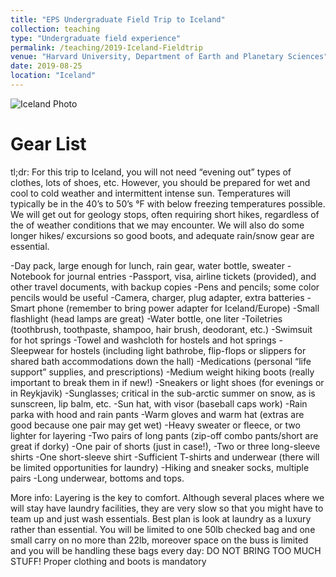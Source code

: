 ```yaml
---
title: "EPS Undergraduate Field Trip to Iceland"
collection: teaching
type: "Undergraduate field experience"
permalink: /teaching/2019-Iceland-Fieldtrip
venue: "Harvard University, Department of Earth and Planetary Sciences"
date: 2019-08-25
location: "Iceland"
---
```


![Iceland Photo](https://bradlipovsky.github.io/images/IcelandPhoto.jpg)


Gear List
==========
tl;dr: For this trip to Iceland, you will not need “evening out” types of clothes, lots of shoes, etc. However, you should be prepared for wet and cool to cold weather and intermittent intense sun. Temperatures will typically be in the 40’s to 50’s °F with below freezing temperatures possible.  We will get out for geology stops, often requiring short hikes, regardless of the of weather conditions that we may encounter. We will also do some longer hikes/ excursions so good boots, and adequate rain/snow gear are essential. 

-Day pack, large enough for lunch, rain gear, water bottle, sweater
-Notebook for journal entries
-Passport, visa, airline tickets (provided), and other travel documents, with backup copies
-Pens and pencils; some color pencils would be useful
-Camera, charger, plug adapter, extra batteries
-Smart phone (remember to bring power adapter for Iceland/Europe)
-Small flashlight (head lamps are great)
-Water bottle, one liter
-Toiletries (toothbrush, toothpaste, shampoo, hair brush, deodorant, etc.)
-Swimsuit for hot springs
-Towel and washcloth for hostels and hot springs
-Sleepwear for hostels (including light bathrobe, flip-flops or slippers for shared bath accommodations down the hall)
-Medications (personal “life  support” supplies, and prescriptions)
-Medium weight hiking boots (really important to break them in if new!)
-Sneakers or light shoes (for evenings or in Reykjavik)
-Sunglasses; critical in the sub-arctic summer on snow, as is sunscreen, lip balm, etc.
-Sun hat, with visor (baseball caps work)
-Rain parka with hood and rain pants
-Warm gloves and warm hat (extras are good because one pair may get wet)
-Heavy sweater or fleece, or two lighter for layering
-Two pairs of long pants (zip-off combo pants/short are great if dorky)
-One pair of shorts (just in case!),
-Two or three long-sleeve shirts
-One short-sleeve shirt
-Sufficient T-shirts and underwear (there will be limited opportunities for laundry)
-Hiking and sneaker socks, multiple pairs
-Long underwear, bottoms and tops.

More info:  Layering is the key to comfort. Although several places where we will stay have laundry facilities, they are very slow so that you might have to team up and just wash essentials. Best plan is look at laundry as a luxury rather than essential.   You will be limited to one 50lb checked bag and one small carry on no more than 22lb, moreover space on the buss is limited and you will be handling these bags every day: DO NOT BRING TOO MUCH STUFF! Proper clothing and boots is mandatory  
